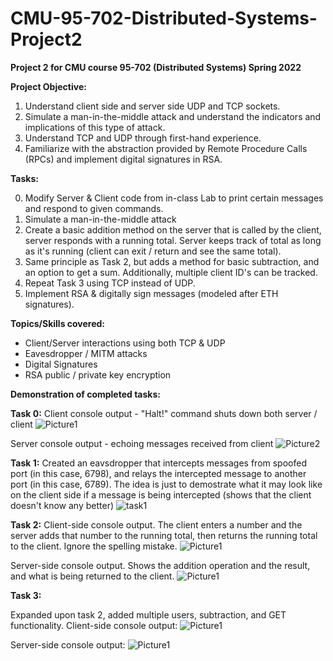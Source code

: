 # CMU-95-702-Distributed-Systems-Project2
**Project 2 for CMU course 95-702 (Distributed Systems) Spring 2022**

**Project Objective:**
1. Understand client side and server side UDP and TCP sockets.
2. Simulate a man-in-the-middle attack and understand the indicators and implications of this type of attack.
3. Understand TCP and UDP through first-hand experience.
4. Familiarize with the abstraction provided by Remote Procedure Calls (RPCs) and implement digital signatures in RSA. 

**Tasks:** 

0. Modify Server & Client code from in-class Lab to print certain messages and respond to given commands.
1. Simulate a man-in-the-middle attack
2. Create a basic addition method on the server that is called by the client, server responds with a running total. Server keeps track of total as long as it's running (client can exit / return and see the same total).
3. Same principle as Task 2, but adds a method for basic subtraction, and an option to get a sum. Additionally, multiple client ID's can be tracked. 
4. Repeat Task 3 using TCP instead of UDP.
5. Implement RSA & digitally sign messages (modeled after ETH signatures).

**Topics/Skills covered:**
- Client/Server interactions using both TCP & UDP
- Eavesdropper / MITM attacks
- Digital Signatures 
- RSA public / private key encryption

**Demonstration of completed tasks:**

**Task 0:**
Client console output - "Halt!" command shuts down both server / client
![Picture1](https://user-images.githubusercontent.com/114946651/193726067-49514126-9b33-49c6-846b-adee03b062ee.png)

Server console output - echoing messages received from client
![Picture2](https://user-images.githubusercontent.com/114946651/193726198-50df2d3c-ddb2-4e13-80a2-436cda4cb378.png)

**Task 1:**
Created an eavsdropper that intercepts messages from spoofed port (in this case, 6798), and relays the intercepted message to another port (in this case, 6789). The idea is just to demostrate what it may look like on the client side if a message is being intercepted (shows that the client doesn't know any better)
![task1](https://user-images.githubusercontent.com/114946651/193727116-87f0b6e7-d90e-44a4-a6f0-fc6990157e85.png)

**Task 2:**
Client-side console output. The client enters a number and the server adds that number to the running total, then returns the running total to the client. Ignore the spelling mistake.
![Picture1](https://user-images.githubusercontent.com/114946651/193728474-e40a94f3-bec1-42a4-af3b-b715b56c705f.jpg)

Server-side console output. Shows the addition operation and the result, and what is being returned to the client.
![Picture1](https://user-images.githubusercontent.com/114946651/193728826-03003b29-6536-4e90-9c3a-05349c3b83f8.jpg)

**Task 3:**

Expanded upon task 2, added multiple users, subtraction, and GET functionality. Client-side console output:
![Picture1](https://user-images.githubusercontent.com/114946651/193733352-2ea15924-a172-41d9-8d1a-23a17598ca6f.jpg)

Server-side console output:
![Picture1](https://user-images.githubusercontent.com/114946651/193733658-29cdf834-8cdd-45b6-9a29-6b232615df73.jpg)


